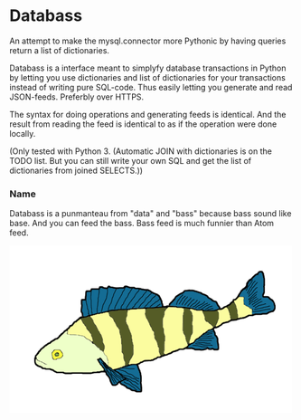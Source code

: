 # Databass
An attempt to make the mysql.connector more Pythonic by having queries return a list of dictionaries.

Databass is a interface meant to simplyfy database transactions in Python 
by letting you use dictionaries and list of dictionaries for your transactions
instead of writing pure SQL-code. Thus easily letting you generate and read 
JSON-feeds. Preferbly over HTTPS.

The syntax for doing operations and generating feeds is identical. And the 
result from reading the feed is identical to as if the operation were done
locally.

(Only tested with Python 3. (Automatic JOIN with dictionaries is on the TODO 
list. But you can still write your own SQL and get the list of dictionaries 
from joined SELECTS.))

### Name

Databass is a punmanteau from "data" and "bass" because bass sound like base.
And you can feed the bass. Bass feed is much funnier than Atom feed.

![A picture of a data bass.](https://raw.githubusercontent.com/LordWolfenstein/databass/master/databass.png)
